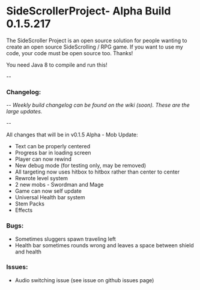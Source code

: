# SideScrollerProject- Alpha Build 0.1.5.217

The SideScroller Project is an open source solution for people wanting to create an open source SideScrolling / RPG game. If you want to use my code, your code must be open source too. Thanks!

You need Java 8 to compile and run this!

--

### Changelog: 

--
*Weekly build changelog can be found on the wiki (soon). These are the large updates.*

--

All changes that will be in v0.1.5 Alpha - Mob Update:
- Text can be properly centered
- Progress bar in loading screen
- Player can now rewind
- New debug mode (for testing only, may be removed)
- All targeting now uses hitbox to hitbox rather than center to center
- Rewrote level system
- 2 new mobs - Swordman and Mage
- Game can now self update
- Universal Health bar system
- Stem Packs
- Effects

### Bugs:
- Sometimes sluggers spawn traveling left
- Health bar sometimes rounds wrong and leaves a space between shield and health

### Issues:
- Audio switching issue (see issue on github issues page)